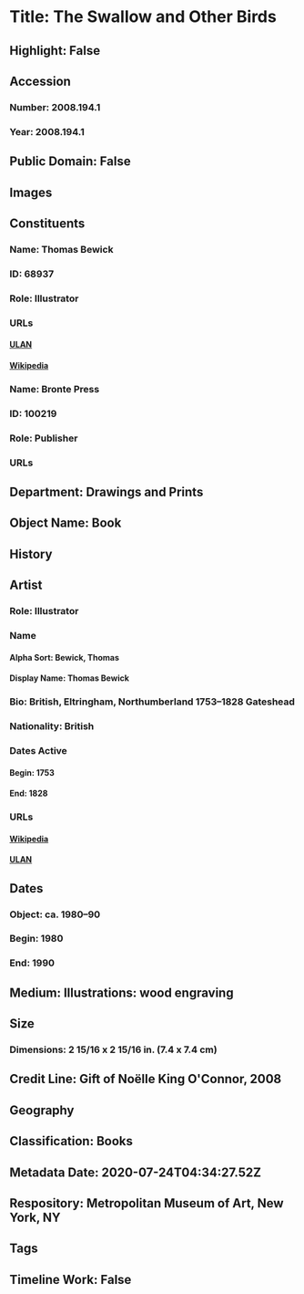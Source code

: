 # Title: The Swallow and Other Birds
## Highlight: False
## Accession
### Number: 2008.194.1
### Year: 2008.194.1
## Public Domain: False
## Images
## Constituents
### Name: Thomas Bewick
### ID: 68937
### Role: Illustrator
### URLs
#### [ULAN](http://vocab.getty.edu/page/ulan/500019989)
#### [Wikipedia](https://www.wikidata.org/wiki/Q437594)
### Name: Bronte Press
### ID: 100219
### Role: Publisher
### URLs
## Department: Drawings and Prints
## Object Name: Book
## History
## Artist
### Role: Illustrator
### Name
#### Alpha Sort: Bewick, Thomas
#### Display Name: Thomas Bewick
### Bio: British, Eltringham, Northumberland 1753–1828 Gateshead
### Nationality: British
### Dates Active
#### Begin: 1753
#### End: 1828
### URLs
#### [Wikipedia](https://www.wikidata.org/wiki/Q437594)
#### [ULAN](http://vocab.getty.edu/page/ulan/500019989)
## Dates
### Object: ca. 1980–90
### Begin: 1980
### End: 1990
## Medium: Illustrations: wood engraving
## Size
### Dimensions: 2 15/16 x 2 15/16 in. (7.4 x 7.4 cm)
## Credit Line: Gift of Noëlle King O'Connor, 2008
## Geography
## Classification: Books
## Metadata Date: 2020-07-24T04:34:27.52Z
## Respository: Metropolitan Museum of Art, New York, NY
## Tags
## Timeline Work: False